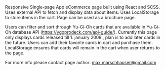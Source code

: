 Responsive Single-page App eCommerce page built using React and SCSS.
Uses external API to fetch and display data about items.
Uses LocalStorage to store items in the cart.
Page can be used as a brochure page.

Users can filter and sort through Yu-Gi-Oh cards that are available in Yu-Gi-Oh database API (https://ygoprodeck.com/api-guide/).
Currently this page only displays cards released till 1. january 2008., plan is to add later cards in the future.
Users can add their favorite cards in cart and purchase them.
LocalStorage ensures that cards will remain in the cart when user returns to the page.

For more info please contact page author: max.marschhauser@gmail.com
